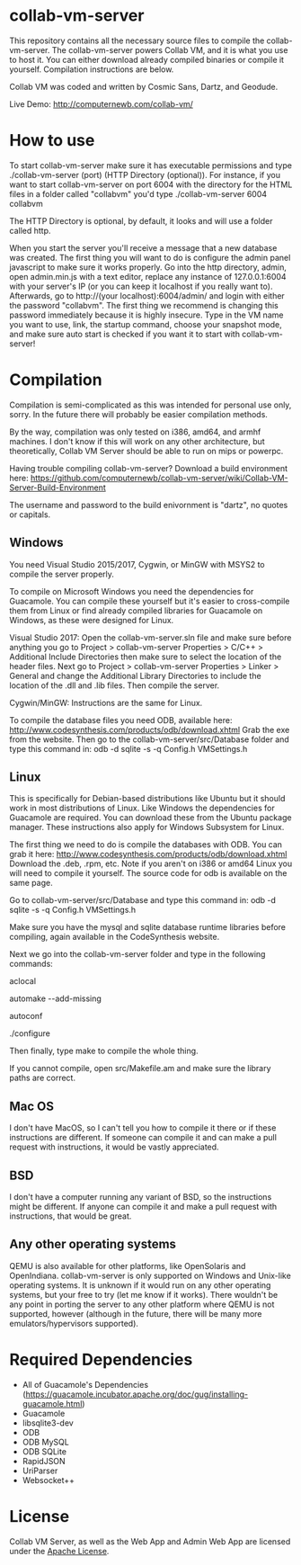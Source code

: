 # collab-vm-server
This repository contains all the necessary source files to compile the collab-vm-server. The collab-vm-server powers Collab VM, and it is what you use to host it. You can either download already compiled binaries or compile it yourself. Compilation instructions are below. 

Collab VM was coded and written by Cosmic Sans, Dartz, and Geodude.

Live Demo: http://computernewb.com/collab-vm/

# How to use
To start collab-vm-server make sure it has executable permissions and type ./collab-vm-server (port) (HTTP Directory (optional)). For instance, if you want to start collab-vm-server on port 6004 with the directory for the HTML files in a folder called "collabvm" you'd type ./collab-vm-server 6004 collabvm 

The HTTP Directory is optional, by default, it looks and will use a folder called http.

When you start the server you'll receive a message that a new database was created. The first thing you will want to do is configure the admin panel javascript to make sure it works properly. Go into the http directory, admin, open admin.min.js with a text editor, replace any instance of 127.0.0.1:6004 with your server's IP (or you can keep it localhost if you really want to). Afterwards, go to http://(your localhost):6004/admin/ and login with either the password "collabvm". The first thing we recommend is changing this password immediately because it is highly insecure. Type in the VM name you want to use, link, the startup command, choose your snapshot mode, and make sure auto start is checked if you want it to start with collab-vm-server! 

# Compilation
Compilation is semi-complicated as this was intended for personal use only, sorry. In the future there will probably be easier compilation methods.

By the way, compilation was only tested on i386, amd64, and armhf machines. I don't know if this will work on any other architecture, but theoretically, Collab VM Server should be able to run on mips or powerpc.

Having trouble compiling collab-vm-server? Download a build environment here: https://github.com/computernewb/collab-vm-server/wiki/Collab-VM-Server-Build-Environment

The username and password to the build enivornment is "dartz", no quotes or capitals.

## Windows
You need Visual Studio 2015/2017, Cygwin, or MinGW with MSYS2 to compile the server properly.

To compile on Microsoft Windows you need the dependencies for Guacamole. You can compile these yourself but it's easier to cross-compile them from Linux or find already compiled libraries for Guacamole on Windows, as these were designed for Linux.

Visual Studio 2017: Open the collab-vm-server.sln file and make sure before anything you go to Project > collab-vm-server Properties > C/C++ > Additional Include Directories then make sure to select the location of the header files. Next go to Project > collab-vm-server Properties > Linker > General and change the Additional Library Directories to include the location of the .dll and .lib files. Then compile the server.

Cygwin/MinGW: Instructions are the same for Linux. 

To compile the database files you need ODB, available here: http://www.codesynthesis.com/products/odb/download.xhtml Grab the exe from the website. Then go to the collab-vm-server/src/Database folder and type this command in: odb -d sqlite -s -q Config.h VMSettings.h

## Linux
This is specifically for Debian-based distributions like Ubuntu but it should work in most distributions of Linux. Like Windows the dependencies for Guacamole are required. You can download these from the Ubuntu package manager. These instructions also apply for Windows Subsystem for Linux.

The first thing we need to do is compile the databases with ODB. You can grab it here: http://www.codesynthesis.com/products/odb/download.xhtml Download the .deb, .rpm, etc. Note if you aren't on i386 or amd64 Linux you will need to compile it yourself. The source code for odb is available on the same page.

Go to collab-vm-server/src/Database and type this command in: odb -d sqlite -s -q Config.h VMSettings.h

Make sure you have the mysql and sqlite database runtime libraries before compiling, again available in the CodeSynthesis website. 

Next we go into the collab-vm-server folder and type in the following commands:

aclocal

automake --add-missing

autoconf

./configure

Then finally, type make to compile the whole thing.

If you cannot compile, open src/Makefile.am and make sure the library paths are correct.

## Mac OS
I don't have MacOS, so I can't tell you how to compile it there or if these instructions are different. If someone can compile it and can make a pull request with instructions, it would be vastly appreciated.

## BSD
I don't have a computer running any variant of BSD, so the instructions might be different. If anyone can compile it and make a pull request with instructions, that would be great.  

## Any other operating systems
QEMU is also available for other platforms, like OpenSolaris and OpenIndiana. collab-vm-server is only supported on Windows and Unix-like operating systems. It is unknown if it would run on any other operating systems, but your free to try (let me know if it works). There wouldn't be any point in porting the server to any other platform where QEMU is not supported, however (although in the future, there will be many more emulators/hypervisors supported).

# Required Dependencies
* All of Guacamole's Dependencies (https://guacamole.incubator.apache.org/doc/gug/installing-guacamole.html)
* Guacamole
* libsqlite3-dev
* ODB
* ODB MySQL
* ODB SQLite
* RapidJSON
* UriParser
* Websocket++

# License
Collab VM Server, as well as the Web App and Admin Web App are licensed under the [Apache License](https://www.apache.org/licenses/LICENSE-2.0).
